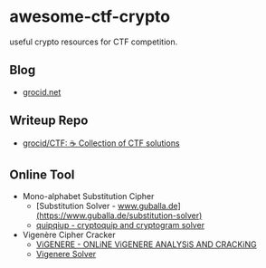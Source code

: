 # awesome-ctf-crypto
useful crypto resources for CTF competition.

## Blog

+ [grocid.net](https://grocid.net/)

## Writeup Repo

+ [grocid/CTF: ☕️ Collection of CTF solutions](https://github.com/grocid/CTF)


## Online Tool

+ Mono-alphabet Substitution Cipher
  + [Substitution Solver - www.guballa.de](https://www.guballa.de/substitution-solver)
  + [quipqiup - cryptoquip and cryptogram solver](http://quipqiup.com/)
+ Vigenère Cipher Cracker
  + [ViGENERE - ONLiNE ViGENERE ANALYSiS AND CRACKiNG](https://f00l.de/hacking/vigenere.php)
  + [Vigenere Solver](https://www.guballa.de/vigenere-solver)
